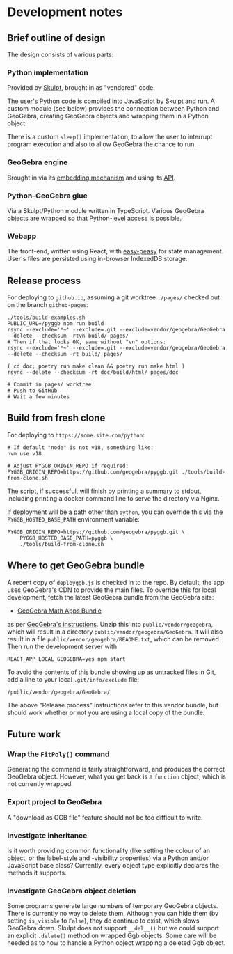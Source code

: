 # Development notes

## Brief outline of design

The design consists of various parts:

### Python implementation

Provided by [Skulpt](https://skulpt.org/), brought in as "vendored" code.

The user's Python code is compiled into JavaScript by Skulpt and run.
A custom module (see below) provides the connection between Python and
GeoGebra, creating GeoGebra objects and wrapping them in a Python
object.

There is a custom `sleep()` implementation, to allow the user to
interrupt program execution and also to allow GeoGebra the chance to
run.

### GeoGebra engine

Brought in via its [embedding
mechanism](https://wiki.geogebra.org/en/Reference:GeoGebra_Apps_Embedding)
and using its
[API](https://wiki.geogebra.org/en/Reference:GeoGebra_Apps_API).

### Python–GeoGebra glue

Via a Skulpt/Python module written in TypeScript.  Various GeoGebra
objects are wrapped so that Python-level access is possible.

### Webapp

The front-end, written using React, with
[easy-peasy](https://easy-peasy.vercel.app/) for state management.
User's files are persisted using in-browser IndexedDB storage.


## Release process

For deploying to `github.io`, assuming a git worktree `./pages/`
checked out on the branch `github-pages`:

``` shell
./tools/build-examples.sh
PUBLIC_URL=/pyggb npm run build
rsync --exclude='*~' --exclude=.git --exclude=vendor/geogebra/GeoGebra --delete --checksum -rtvn build/ pages/
# Then if that looks OK, same without "vn" options:
rsync --exclude='*~' --exclude=.git --exclude=vendor/geogebra/GeoGebra --delete --checksum -rt build/ pages/

( cd doc; poetry run make clean && poetry run make html )
rsync --delete --checksum -rt doc/build/html/ pages/doc

# Commit in pages/ worktree
# Push to GitHub
# Wait a few minutes
```


## Build from fresh clone

For deploying to `https://some.site.com/python`:

``` shell
# If default "node" is not v18, something like:
nvm use v18

# Adjust PYGGB_ORIGIN_REPO if required:
PYGGB_ORIGIN_REPO=https://github.com/geogebra/pyggb.git ./tools/build-from-clone.sh
```

The script, if successful, will finish by printing a summary to
stdout, including printing a docker command line to serve the
directory via Nginx.

If deployment will be a path other than `python`, you can override
this via the `PYGGB_HOSTED_BASE_PATH` environment variable:

``` shell
PYGGB_ORIGIN_REPO=https://github.com/geogebra/pyggb.git \
    PYGGB_HOSTED_BASE_PATH=pyggb \
    ./tools/build-from-clone.sh
```


## Where to get GeoGebra bundle

A recent copy of `deployggb.js` is checked in to the repo. By default, the app
uses GeoGebra's CDN to provide the main files. To override this for local
development, fetch the latest GeoGebra bundle from the GeoGebra site:

- [GeoGebra Math Apps Bundle](https://download.geogebra.org/package/geogebra-math-apps-bundle)

as per [GeoGebra's
instructions](https://wiki.geogebra.org/en/Reference:GeoGebra_Apps_Embedding#Offline_and_Self-Hosted_Solution).
Unzip this into `public/vendor/geogebra`, which will result in a directory
`public/vendor/geogebra/GeoGebra`. It will also result in a file
`public/vendor/geogebra/README.txt`, which can be removed. Then run the
development server with

``` shell
REACT_APP_LOCAL_GEOGEBRA=yes npm start
```

To avoid the contents of this bundle showing up as untracked files in Git, add a
line to your local `.git/info/exclude` file:

``` shell
/public/vendor/geogebra/GeoGebra/
```

The above "Release process" instructions refer to this vendor bundle,
but should work whether or not you are using a local copy of the
bundle.


## Future work

### Wrap the `FitPoly()` command

Generating the command is fairly straightforward, and produces the
correct GeoGebra object.  However, what you get back is a `function`
object, which is not currently wrapped.

### Export project to GeoGebra

A "download as GGB file" feature should not be too difficult to write.

### Investigate inheritance

Is it worth providing common functionality (like setting the colour of
an object, or the label-style and -visibility properties) via a Python
and/or JavaScript base class?  Currently, every object type explicitly
declares the methods it supports.

### Investigate GeoGebra object deletion

Some programs generate large numbers of temporary GeoGebra objects.
There is currently no way to delete them.  Although you can hide them
(by setting `is_visible` to `False`), they do continue to exist, which
slows GeoGebra down.  Skulpt does not support `__del__()` but we could
support an explicit `.delete()` method on wrapped Ggb objects.  Some
care will be needed as to how to handle a Python object wrapping a
deleted Ggb object.
